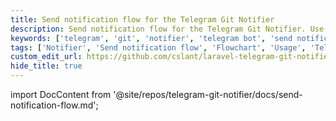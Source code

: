 ```yaml
---
title: Send notification flow for the Telegram Git Notifier
description: Send notification flow for the Telegram Git Notifier. Use the Flowchart and Entity Relationship Diagram to understand how the bot sends notifications to users. Learn the usage of the Telegram Git Notifier.
keywords: ['telegram', 'git', 'notifier', 'telegram bot', 'send notification flow', 'send notification flowchart', 'telegram git notifier usage']
tags: ['Notifier', 'Send notification flow', 'Flowchart', 'Usage', 'Telegram Git Notifier Commands', 'Telegram bot', 'Support', 'Development', 'Entity Relationship Diagram', 'ERD']
custom_edit_url: https://github.com/cslant/laravel-telegram-git-notifier/edit/main/docs/send-notification-flow.md
hide_title: true
---
```


<head>
  <meta name="robots" content="index,follow" />
  <meta name="author" content="CSlant" />
</head>


import DocContent from '@site/repos/telegram-git-notifier/docs/send-notification-flow.md';

<DocContent />
